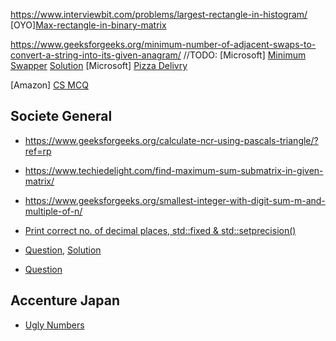 https://www.interviewbit.com/problems/largest-rectangle-in-histogram/
[OYO][Max-rectangle-in-binary-matrix](https://www.interviewbit.com/problems/max-rectangle-in-binary-matrix/)

https://www.geeksforgeeks.org/minimum-number-of-adjacent-swaps-to-convert-a-string-into-its-given-anagram/
//TODO: [Microsoft] [Minimum Swapper](https://www.codechef.com/problems/ENCD12) [Solution](https://leetcode.com/discuss/interview-question/351783/)
[Microsoft] [Pizza Delivry]()

[Amazon] [CS MCQ](https://imgur.com/a/QASHBAD)

## Societe General
 - https://www.geeksforgeeks.org/calculate-ncr-using-pascals-triangle/?ref=rp

 - https://www.techiedelight.com/find-maximum-sum-submatrix-in-given-matrix/

 - https://www.geeksforgeeks.org/smallest-integer-with-digit-sum-m-and-multiple-of-n/

 - [Print correct no. of decimal places, std::fixed & std::setprecision()](https://stackoverflow.com/questions/5907031/printing-the-correct-number-of-decimal-points-with-cout)

 - [Question](https://i.imgur.com/5dMlIQo.jpg), [Solution](https://ide.geeksforgeeks.org/et5Zo3kweV)
 - [Question](https://i.imgur.com/1PLs5p7.jpg)

## Accenture Japan
 - [Ugly Numbers](https://www.geeksforgeeks.org/ugly-numbers/)